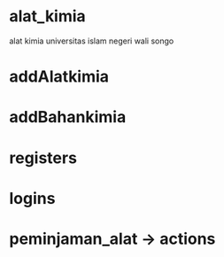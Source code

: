 # alat_kimia
alat kimia universitas islam negeri wali songo
# addAlatkimia
# addBahankimia
# registers
# logins
# peminjaman_alat -> actions
